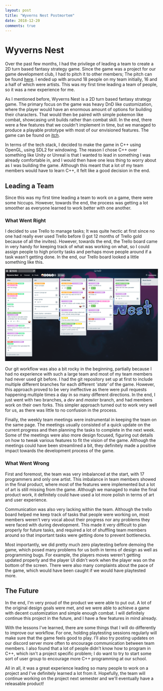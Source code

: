 ```yaml
---
layout: post
title: "Wyverns Nest Postmortem"
date: 2018-12-20
comments: true
---
```


# Wyverns Nest

Over the past few months, I had the privilege of leading a team to create a 2D turn based fantasy strategy game. Since the game was a project for our game development club, I had to pitch it to other members; The pitch can be found [here](https://1drv.ms/p/s!Ag1MonJKWKRDlgz9OuxE4P_8kK2i). I ended up with around 18 people on my team initially, 16 and a half of which were artists. This was my first time leading a team of people, so it was a new experience for me.

As I mentioned before, Wyverns Nest is a 2D turn based fantasy strategy game. The primary focus on the game was heavy DnD like customization, where the player would have an enormous amount of options for building their characters. That would then be paired with simple pokemon like combat, showcasing unit builds rather than combat skill. In the end, there were a few features that we couldn't implement in time, but we managed to produce a playable prototype with most of our envisioned features. The game can be found on [itch](https://quichi.itch.io/wyverns-nest).

In terms of the tech stack, I decided to make the game in C++ using OpenGL, using SDL2 for windowing. The reason I chose C++ over something like Unity or Unreal is that I wanted to lead in something I was already comfortable in, and I would then have one less thing to worry about as I was building the game. Although this meant that a lot of my team members would have to learn C++, it felt like a good decision in the end.

## Leading a Team

Since this was my first time leading a team to work on a game, there were some hiccups. However, towards the end, the process was getting a lot smoother as everyone learned to work better with one another.

### What Went Right

I decided to use Trello to manage tasks; It was quite hectic at first since no one had really ever used Trello before (I got 12 months of Trello gold because of all the invites). However, towards the end, the Trello board came in very handy for keeping track of what was working on what, so I could assign people to high priority tasks and perhaps move people around if a task wasn't getting done. In the end, our Trello board looked a little something like this.

![Our trello board](/assets/posts/trello.png)

Our git workflow was also a bit rocky in the beginning, partially because I had no experience with such a large team and most of my team members had never used git before. I had the git repository set up at first to include multiple different branches for each different *'state'* of the game. However, this approach proved to be very ineffective as there were pull requests happening multiple times a day in so many different directions. In the end, I just went with two branches, a *dev* and *master* branch, and had members work on their own forks. This simpler approach turned out to work very well for us, as there was little to no confusion in the process.

Finally, the weekly team meetings were instrumental in keeping the team on the same page. The meetings usually consisted of a quick update on the current progress and then planning the tasks to complete in the next week. Some of the meetings were also more design focused, figuring out details on how to tweak various features to fit the vision of the game. Although the meetings could have been streamlined a bit, they definitely made a positive impact towards the development process of the game.

### What Went Wrong

First and foremost, the team was very imbalanced at the start, with 17 programmers and only one artist. This imbalance in team members showed in the final product, where most of the features were implemented but a lot of art is still missing from the game. Although we managed to make the final product work, it definitely could have used a lot more polish in terms of art and user experience.

Communication was also very lacking within the team. Although the trello board helped me keep track of tasks that people were working on, most members weren't very vocal about their progress nor any problems they were faced with during development. This made it very difficult to plan properly for future tasks, and required a lot of shuffling team members around so that important tasks were getting done to prevent bottlenecks.

Most importantly, we did pretty much zero playtesting before demoing the game, which posed many problems for us both in terms of design as well as programming bugs. For example, the players moves weren't getting updated properly and the player UI didn't work when the player was on the bottom of the screen. There were also many complaints about the pace of the game, which would have been caught if we would have playtested more.

## The Future

In the end, I'm very proud of the product we were able to put out. A lot of the original design goals were met, and we were able to achieve a game with decent customization and simple enough combat. I will definitely continue this project in the future, and I have a few features in mind already.

With the lessons I've learned, there are some things that I will do differently to improve our workflow. For one, holding playtesting sessions regularly will make sure that the game feels good to play. I'll also try posting updates on our discord server more often to encourage communication between team members. I also found that a lot of people didn't know how to program in C++, which isn't a project specific problem; I do want to try to start some sort of user group to encourage more C++ programming at our school.

All in all, it was a great experience leading so many people to work on a project and I've definitely learned a lot from it. Hopefully, the team will continue working on the project next semester and we'll eventually have a releasable product!